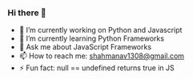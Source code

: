 ### Hi there 👋

- 🔭 I’m currently working on Python and Javascript
- 🌱 I’m currently learning Python Frameworks
- 💬 Ask me about JavaScript Frameworks
- 📫 How to reach me: shahmanav1308@gmail.com
- ⚡ Fun fact: null == undefined returns true in JS

<!--
**manav5hah/manav5hah** is a ✨ _special_ ✨ repository because its `README.md` (this file) appears on your GitHub profile.

Here are some ideas to get you started:
-->

